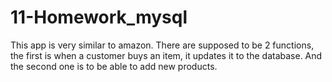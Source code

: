 # 11-Homework_mysql

This app is very similar to amazon. There are supposed to be 2 functions, the first is when a customer buys an item, it updates it to the database. And the second one is to be able to add new products.